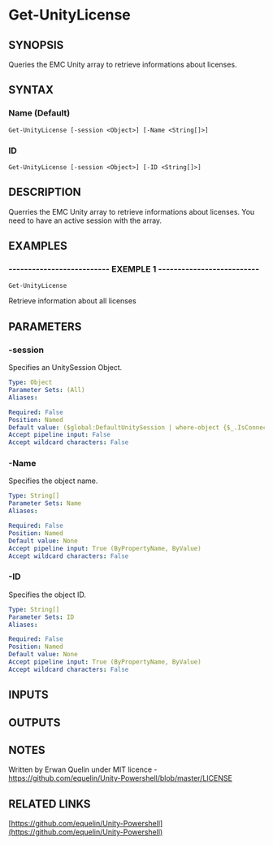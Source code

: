 # Get-UnityLicense

## SYNOPSIS
Queries the EMC Unity array to retrieve informations about licenses.

## SYNTAX

### Name (Default)
```
Get-UnityLicense [-session <Object>] [-Name <String[]>]
```

### ID
```
Get-UnityLicense [-session <Object>] [-ID <String[]>]
```

## DESCRIPTION
Querries the EMC Unity array to retrieve informations about licenses.
You need to have an active session with the array.

## EXAMPLES

### -------------------------- EXEMPLE 1 --------------------------
```
Get-UnityLicense
```

Retrieve information about all licenses

## PARAMETERS

### -session
Specifies an UnitySession Object.

```yaml
Type: Object
Parameter Sets: (All)
Aliases: 

Required: False
Position: Named
Default value: ($global:DefaultUnitySession | where-object {$_.IsConnected -eq $true})
Accept pipeline input: False
Accept wildcard characters: False
```

### -Name
Specifies the object name.

```yaml
Type: String[]
Parameter Sets: Name
Aliases: 

Required: False
Position: Named
Default value: None
Accept pipeline input: True (ByPropertyName, ByValue)
Accept wildcard characters: False
```

### -ID
Specifies the object ID.

```yaml
Type: String[]
Parameter Sets: ID
Aliases: 

Required: False
Position: Named
Default value: None
Accept pipeline input: True (ByPropertyName, ByValue)
Accept wildcard characters: False
```

## INPUTS

## OUTPUTS

## NOTES
Written by Erwan Quelin under MIT licence - https://github.com/equelin/Unity-Powershell/blob/master/LICENSE

## RELATED LINKS

[https://github.com/equelin/Unity-Powershell](https://github.com/equelin/Unity-Powershell)

